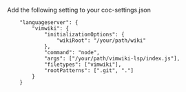 Add the following setting to your coc-settings.json

```
    "languageserver": {
        "vimwiki": {
            "initializationOptions": {
                "wikiRoot": "/your/path/wiki"
            },
            "command": "node",
            "args": ["/your/path/vimwiki-lsp/index.js"],
            "filetypes": ["vimwiki"],
            "rootPatterns": [".git", "."]
        }
    }
```

